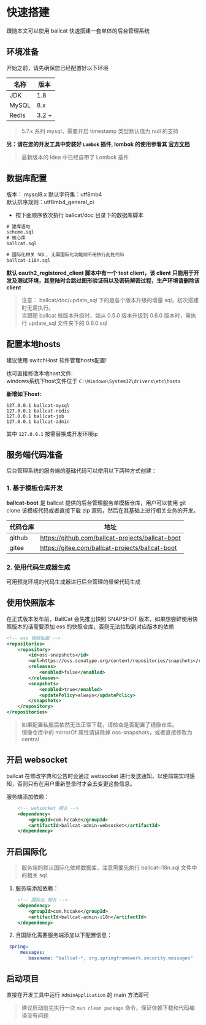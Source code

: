# 快速搭建

跟随本文可以使用 ballcat 快速搭建一套单体的后台管理系统

## 环境准备

开始之前，请先确保您已经配置好以下环境

| 名称  | 版本    |
| ----- |-------|
| JDK   | 1.8   |
| MySQL | 8.x   |
| Redis | 3.2 + |

> 5.7.x 系列 mysql，需要开启 timestamp 类型默认值为 null 的支持

**另：请在您的开发工具中安装好 `Lombok` 插件, lombok 的使用参看其 [官方文档](https://projectlombok.org/)**
> 最新版本的 Idea 中已经自带了 Lombok 插件


## 数据库配置

版本： mysql8.x 
默认字符集：utf8mb4  
默认排序规则：utf8mb4_general_ci

- 按下面顺序依次执行 ballcat/doc 目录下的数据库脚本

```sql
# 建库语句
scheme.sql   
# 核心库
ballcat.sql  

# 国际化相关 SQL, 无需国际化功能则不用执行此处代码
ballcat-i18n.sql
```

**默认 oauth2_registered_client 脚本中有一个 test client，该 client 只能用于开发及测试环境，其登陆时会跳过图形验证码以及密码解密过程，生产环境请删除该client**

> 注意： ballcat/doc/update_sql 下的是各个版本升级的增量 sql，初次搭建时无需执行。  
> 当跟随 ballcat 做版本升级时，如从 0.5.0 版本升级到 0.6.0 版本时，需执行 update_sql 文件夹下的 0.6.0.sql

## 配置本地hosts

建议使用 switchHost 软件管理hosts配置!

也可直接修改本地host文件:  
windows系统下host文件位于
`C:\Windows\System32\drivers\etc\hosts`


**新增如下host:**

```
127.0.0.1 ballcat-mysql
127.0.0.1 ballcat-redis
127.0.0.1 ballcat-job
127.0.0.1 ballcat-admin
```

其中 `127.0.0.1` 按需替换成开发环境ip


## 服务端代码准备

后台管理系统的服务端的基础代码可以使用以下两种方式创建：

### 1. 基于模板仓库开发

**ballcat-boot** 是 ballcat 提供的后台管理服务单模板仓库，用户可以使用 git clone 该模板代码或者直接下载 zip 源码，然后在其基础上进行相关业务的开发。

| 代码仓库   | 地址                                                   |
|--------|------------------------------------------------------|
| github | https://github.com/ballcat-projects/ballcat-boot |
| gitee  | https://gitee.com/ballcat-projects/ballcat-boot   |


### 2. 使用代码生成器生成

可用预览环境的代码生成器进行后台管理的骨架代码生成

## 使用快照版本

在正式版本发布前，BallCat 会先推出快照 SNAPSHOT 版本，如果想尝鲜使用快照版本的话需要添加 oss 的快照仓库，否则无法拉取到对应版本的依赖

```xml
<!-- oss 快照私服 -->
<repositories>
    <repository>
        <id>oss-snapshots</id>
        <url>https://oss.sonatype.org/content/repositories/snapshots</url>
        <releases>
            <enabled>false</enabled>
        </releases>
        <snapshots>
            <enabled>true</enabled>
            <updatePolicy>always</updatePolicy>
        </snapshots>
    </repository>
</repositories>
```

> 如果配置私服后依然无法正常下载，请检查是否配置了镜像仓库。  
> 镜像仓库中的 mirrorOf 属性请排除掉 oss-snapshots，或者直接修改为 central


## 开启 websocket

ballcat 在修改字典和公告时会通过 websocket 进行发送通知，以便前端实时感知，否则只有在用户重新登录时才会去变更这些信息。

服务端添加依赖：

```xml
    <!-- websocket 相关 -->
    <dependency>
        <groupId>com.hccake</groupId>
        <artifactId>ballcat-admin-websocket</artifactId>
    </dependency>
```

## 开启国际化

> 服务端的默认国际化依赖数据库，注意需要先执行 ballcat-i18n.sql 文件中的相关 sql

1. 服务端添加依赖：

```xml
    <!-- 国际化 相关 -->
    <dependency>
        <groupId>com.hccake</groupId>
        <artifactId>ballcat-admin-i18n</artifactId>
    </dependency>
```

2. 且国际化需要服务端添加以下配置信息：

```yaml
 spring:
     messages:
        basename: "ballcat-*, org.springframework.security.messages"
```


## 启动项目

直接在开发工具中运行 `AdminApplication` 的 main 方法即可

> 建议启动前先执行一次 `mvn clean package` 命令，保证依赖下载和代码编译没有问题